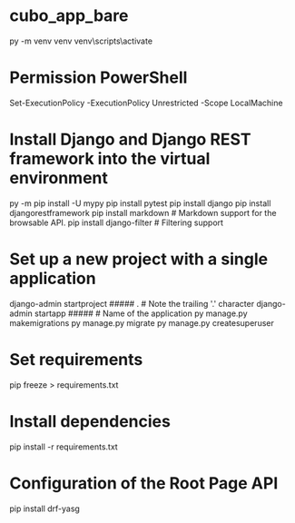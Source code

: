 # cubo_app_bare

py -m venv venv
venv\scripts\activate

# Permission PowerShell

Set-ExecutionPolicy -ExecutionPolicy Unrestricted -Scope LocalMachine

# Install Django and Django REST framework into the virtual environment

py -m pip install -U mypy
pip install pytest
pip install django
pip install djangorestframework
pip install markdown       # Markdown support for the browsable API.
pip install django-filter  # Filtering support

# Set up a new project with a single application

django-admin startproject ##### .  # Note the trailing '.' character
django-admin startapp ##### # Name of the application
py manage.py makemigrations
py manage.py migrate
py manage.py createsuperuser

# Set requirements

pip freeze > requirements.txt

# Install dependencies
pip install -r requirements.txt

# Configuration of the Root Page API
pip install drf-yasg